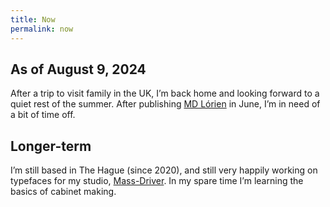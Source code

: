 ```yaml
---
title: Now
permalink: now
---
```


## As of August 9, 2024

After a trip to visit family in the UK, I’m back home and looking forward to a quiet rest of the summer. After publishing [MD Lórien](https://mass-driver.com/typefaces/md-lorien) in June, I’m in need of a bit of time off.

## Longer-term

I’m still based in The Hague (since 2020), and still very happily working on typefaces for my studio, [Mass-Driver](https://mass-driver.com). In my spare time I’m learning the basics of cabinet making.
